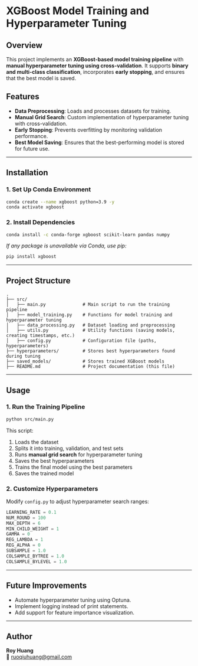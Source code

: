 # XGBoost Model Training and Hyperparameter Tuning

## Overview
This project implements an **XGBoost-based model training pipeline** with **manual hyperparameter tuning using cross-validation**. It supports **binary and multi-class classification**, incorporates **early stopping**, and ensures that the best model is saved.

## Features
- **Data Preprocessing**: Loads and processes datasets for training.
- **Manual Grid Search**: Custom implementation of hyperparameter tuning with cross-validation.
- **Early Stopping**: Prevents overfitting by monitoring validation performance.
- **Best Model Saving**: Ensures that the best-performing model is stored for future use.

---

## Installation
### **1. Set Up Conda Environment**
```bash
conda create --name xgboost python=3.9 -y
conda activate xgboost
```

### **2. Install Dependencies**
```bash
conda install -c conda-forge xgboost scikit-learn pandas numpy
```
*If any package is unavailable via Conda, use pip:*
```bash
pip install xgboost
```

---

## Project Structure
```
.
├── src/
│   ├── main.py              # Main script to run the training pipeline
│   ├── model_training.py    # Functions for model training and hyperparameter tuning
│   ├── data_processing.py   # Dataset loading and preprocessing
│   ├── utils.py             # Utility functions (saving models, creating timestamps, etc.)
│   ├── config.py            # Configuration file (paths, hyperparameters)
├── hyperparameters/         # Stores best hyperparameters found during tuning
├── saved_models/            # Stores trained XGBoost models
├── README.md                # Project documentation (this file)
```

---

## Usage
### **1. Run the Training Pipeline**
```bash
python src/main.py
```
This script:
1. Loads the dataset
2. Splits it into training, validation, and test sets
3. Runs **manual grid search** for hyperparameter tuning
4. Saves the best hyperparameters
5. Trains the final model using the best parameters
6. Saves the trained model

### **2. Customize Hyperparameters**
Modify `config.py` to adjust hyperparameter search ranges:
```python
LEARNING_RATE = 0.1
NUM_ROUND = 100
MAX_DEPTH = 6
MIN_CHILD_WEIGHT = 1
GAMMA = 0
REG_LAMBDA = 1
REG_ALPHA = 0
SUBSAMPLE = 1.0
COLSAMPLE_BYTREE = 1.0
COLSAMPLE_BYLEVEL = 1.0
```

---

## Future Improvements
- Automate hyperparameter tuning using Optuna.
- Implement logging instead of print statements.
- Add support for feature importance visualization.

---

## Author
**Roy Huang**  
📧 ruoqiuhuang@gmail.com

